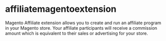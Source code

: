 # affiliatemagentoextension
Magento Affiliate extension allows you to create and run an affiliate program in your Magento store. Your affiliate participants will receive a commission amount which is equivalent to their sales or advertising for your store.
